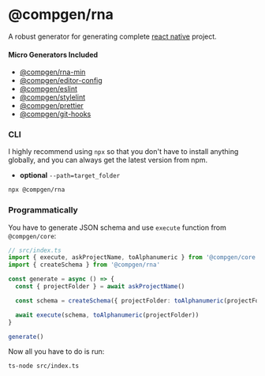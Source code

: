 # @compgen/rna

A robust generator for generating complete [react native](https://reactnative.dev/) project.

#### Micro Generators Included

- [@compgen/rna-min](/packages/micro-generators/rna-min)
- [@compgen/editor-config](/packages/micro-generators/editor-config)
- [@compgen/eslint](/packages/micro-generators/eslint)
- [@compgen/stylelint](/packages/micro-generators/stylelint)
- [@compgen/prettier](/packages/micro-generators/prettier)
- [@compgen/git-hooks](/packages/micro-generators/git-hooks)

### CLI

I highly recommend using `npx` so that you don't have to install anything globally, and you can always get the latest version from npm.

- **optional** `--path=target_folder`

```bash
npx @compgen/rna
```

### Programmatically

You have to generate JSON schema and use `execute` function from `@compgen/core`:

```ts
// src/index.ts
import { execute, askProjectName, toAlphanumeric } from '@compgen/core'
import { createSchema } from '@compgen/rna'

const generate = async () => {
  const { projectFolder } = await askProjectName()

  const schema = createSchema({ projectFolder: toAlphanumeric(projectFolder) })

  await execute(schema, toAlphanumeric(projectFolder))
}

generate()
```

Now all you have to do is run:

```
ts-node src/index.ts
```
